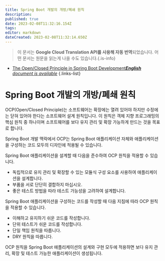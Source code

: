 ```yaml
---
title: Spring Boot 개발의 개방/폐쇄 원칙
description: 
published: true
date: 2023-02-08T11:32:16.154Z
tags: 
editor: markdown
dateCreated: 2023-02-08T11:32:14.650Z
---
```


> 이 문서는 **Google Cloud Translation API를 사용해 자동 번역**되었습니다.
어떤 문서는 원문을 읽는게 나을 수도 있습니다.{.is-info}



- [The Open/Closed Principle in Spring Boot Development***English** document is available*](/en/Knowledge-base/Spring-Boot/the-openclosed-principle-in-spring-boot-development)
{.links-list}

      
# Spring Boot 개발의 개방/폐쇄 원칙

OCP(Open/Closed Principle)는 소프트웨어는 확장에는 열려 있어야 하지만 수정에는 닫혀 있어야 한다는 소프트웨어 설계 원칙입니다. 이 원칙은 객체 지향 프로그래밍의 핵심 원칙 중 하나이며 소프트웨어를 보다 유지 관리 및 확장 가능하게 만드는 것을 목표로 합니다.

Spring Boot 개발 맥락에서 OCP는 Spring Boot 애플리케이션 자체와 애플리케이션을 구성하는 코드 모두의 디자인에 적용될 수 있습니다.

Spring Boot 애플리케이션을 설계할 때 다음을 준수하여 OCP 원칙을 적용할 수 있습니다.

- 독립적으로 유지 관리 및 확장할 수 있는 모듈식 구성 요소를 사용하여 애플리케이션을 설계합니다.
- 부품을 서로 단단히 결합하지 마십시오.
- 좋은 테스트 방법을 따라 테스트 가능성을 고려하여 설계합니다.

Spring Boot 애플리케이션을 구성하는 코드를 작성할 때 다음 지침에 따라 OCP 원칙을 적용할 수 있습니다.

- 이해하고 유지하기 쉬운 코드를 작성합니다.
- 단위 테스트가 쉬운 코드를 작성합니다.
- 단일 책임 원칙을 따릅니다.
- DRY 원칙을 따릅니다.

OCP 원칙을 Spring Boot 애플리케이션의 설계와 구현 모두에 적용하면 보다 유지 관리, 확장 및 테스트 가능한 애플리케이션이 생성됩니다.